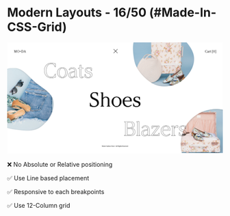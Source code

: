 # Modern Layouts - 16/50 (#Made-In-CSS-Grid)

![Screenshot](/assets/images/Layout-16-screenshot.png)

❌ No Absolute or Relative positioning

✅ Use Line based placement

✅ Responsive to each breakpoints

✅ Use 12-Column grid
